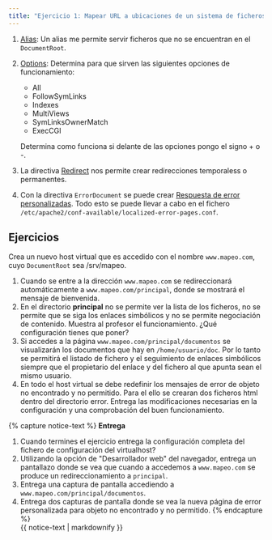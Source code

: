 ```yaml
---
title: "Ejercicio 1: Mapear URL a ubicaciones de un sistema de ficheros"
---
```

1. [Alias](http://httpd.apache.org/docs/2.4/mod/mod_alias.html#alias): Un alias me permite servir ficheros que no se encuentran en el `DocumentRoot`.

2. [Options](http://httpd.apache.org/docs/2.4/mod/core.html#options): Determina para que sirven las siguientes opciones de funcionamiento:

	* All
	* FollowSymLinks
	* Indexes
	* MultiViews
	* SymLinksOwnerMatch
	* ExecCGI

	Determina como funciona si delante de las opciones pongo el signo + o -.

3. La directiva [Redirect](http://httpd.apache.org/docs/2.4/mod/mod_alias.html#redirect) nos permite crear redirecciones temporaless o permanentes.

5. Con la directiva ``ErrorDocument`` se puede crear [Respuesta de error personalizadas](http://httpd.apache.org/docs/2.4/custom-error.html). Todo esto se puede llevar a cabo en el fichero ``/etc/apache2/conf-available/localized-error-pages.conf``. 


## Ejercicios

Crea un nuevo host virtual que es accedido con el nombre ``www.mapeo.com``, cuyo ``DocumentRoot``  sea /srv/mapeo. 

1. Cuando se entre a la dirección ``www.mapeo.com`` se redireccionará automáticamente a ``www.mapeo.com/principal``, donde se mostrará el mensaje de bienvenida. 
2. En el directorio **principal** no se permite ver la lista de los ficheros, no se permite que se siga los enlaces simbólicos y no se permite negociación de contenido. Muestra al profesor el funcionamiento. ¿Qué configuración tienes que poner?
3. Si accedes a la página ``www.mapeo.com/principal/documentos`` se visualizarán los documentos que hay en `/home/usuario/doc`. Por lo tanto se permitirá el listado de fichero y el seguimiento de enlaces simbólicos siempre que el propietario del enlace y del fichero al que apunta sean el mismo usuario. 
4. En todo el host virtual se debe redefinir los mensajes de error de objeto no encontrado y no permitido. Para el ello se crearan dos ficheros html dentro del directorio error. Entrega las modificaciones necesarias en la configuración y una comprobación del buen funcionamiento.


{% capture notice-text %}
**Entrega**

1. Cuando termines el ejercicio entrega la configuración completa del fichero de configuración del virtualhost?
2. Utilizando la opción de "Desarrollador web" del navegador, entrega un pantallazo donde se vea que cuando a accedemos a `www.mapeo.com` se produce un redireccionamiento a `principal`.
3. Entrega una captura de pantalla accediendo a `www.mapeo.com/principal/documentos`.
4. Entrega dos capturas de pantalla donde se vea la nueva página de error personalizada para 
objeto no encontrado y no permitido.
{% endcapture %}<div class="notice--info">{{ notice-text | markdownify }}</div>